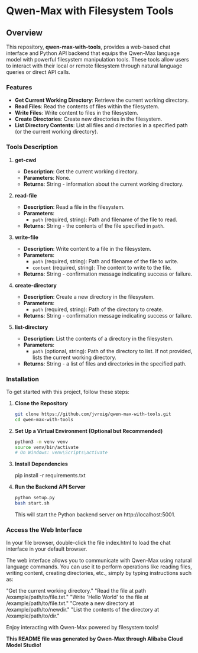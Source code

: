 # Qwen-Max with Filesystem Tools

## Overview

This repository, **qwen-max-with-tools**, provides a web-based chat interface and Python API backend that equips the Qwen-Max language model with powerful filesystem manipulation tools. These tools allow users to interact with their local or remote filesystem through natural language queries or direct API calls.

### Features

- **Get Current Working Directory**: Retrieve the current working directory.
- **Read Files**: Read the contents of files within the filesystem.
- **Write Files**: Write content to files in the filesystem.
- **Create Directories**: Create new directories in the filesystem.
- **List Directory Contents**: List all files and directories in a specified path (or the current working directory).

### Tools Description

1. **get-cwd**
    - **Description**: Get the current working directory.
    - **Parameters**: None.
    - **Returns**: String - information about the current working directory.

2. **read-file**
    - **Description**: Read a file in the filesystem.
    - **Parameters**:
      - `path` (required, string): Path and filename of the file to read.
    - **Returns**: String - the contents of the file specified in `path`.

3. **write-file**
    - **Description**: Write content to a file in the filesystem.
    - **Parameters**:
      - `path` (required, string): Path and filename of the file to write.
      - `content` (required, string): The content to write to the file.
    - **Returns**: String - confirmation message indicating success or failure.

4. **create-directory**
    - **Description**: Create a new directory in the filesystem.
    - **Parameters**:
      - `path` (required, string): Path of the directory to create.
    - **Returns**: String - confirmation message indicating success or failure.

5. **list-directory**
    - **Description**: List the contents of a directory in the filesystem.
    - **Parameters**:
      - `path` (optional, string): Path of the directory to list. If not provided, lists the current working directory.
    - **Returns**: String - a list of files and directories in the specified path.

### Installation

To get started with this project, follow these steps:

1. **Clone the Repository**

   ```bash
   git clone https://github.com/jvroig/qwen-max-with-tools.git
   cd qwen-max-with-tools

2. **Set Up a Virtual Environment (Optional but Recommended)**

    ```bash
    python3 -m venv venv
    source venv/bin/activate  
    # On Windows: venv\Scripts\activate
    ```

3. **Install Dependencies**

    pip install -r requirements.txt

4. **Run the Backend API Server**

    ```bash
    python setup.py
    bash start.sh
    ```
    This will start the Python backend server on http://localhost:5001.

### Access the Web Interface

In your file browser, double-click the file index.html to load the chat interface in your default browser.

The web interface allows you to communicate with Qwen-Max using natural language commands. You can use it to perform operations like reading files, writing content, creating directories, etc., simply by typing instructions such as:

"Get the current working directory."
"Read the file at path /example/path/to/file.txt."
"Write 'Hello World' to the file at /example/path/to/file.txt."
"Create a new directory at /example/path/to/newdir."
"List the contents of the directory at /example/path/to/dir."

Enjoy interacting with Qwen-Max powered by filesystem tools!


**This README file was generated by Qwen-Max through Alibaba Cloud Model Studio!**